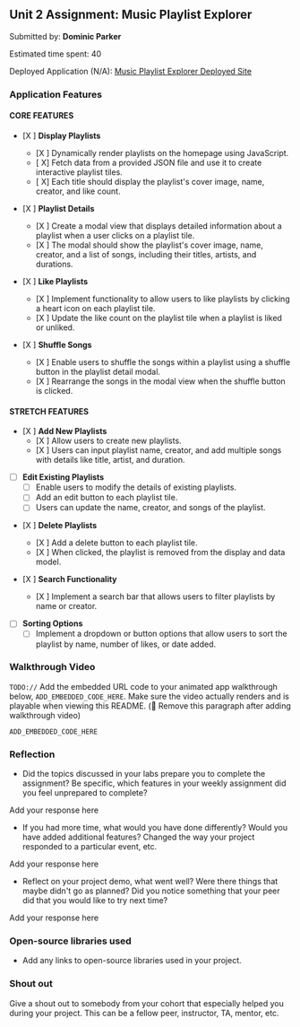 ## Unit 2 Assignment: Music Playlist Explorer

Submitted by: **Dominic Parker**

Estimated time spent: 40

Deployed Application (N/A): [Music Playlist Explorer Deployed Site](ADD_LINK_HERE)

### Application Features

#### CORE FEATURES

- [X ] **Display Playlists**
  - [X ] Dynamically render playlists on the homepage using JavaScript.
  - [ X] Fetch data from a provided JSON file and use it to create interactive playlist tiles.
  - [ X] Each title should display the playlist's cover image, name, creator, and like count.

- [X ] **Playlist Details**
  - [X ] Create a modal view that displays detailed information about a playlist when a user clicks on a playlist tile.
  - [X ] The modal should show the playlist's cover image, name, creator, and a list of songs, including their titles, artists, and durations.

- [X ] **Like Playlists**
  - [X ] Implement functionality to allow users to like playlists by clicking a heart icon on each playlist tile.
  - [X ] Update the like count on the playlist tile when a playlist is liked or unliked.

- [X ] **Shuffle Songs**
  - [X ] Enable users to shuffle the songs within a playlist using a shuffle button in the playlist detail modal.
  - [X ] Rearrange the songs in the modal view when the shuffle button is clicked.

#### STRETCH FEATURES

- [X ] **Add New Playlists**
  - [X ] Allow users to create new playlists.
  - [X ] Users can input playlist name, creator, and add multiple songs with details like title, artist, and duration.

- [ ] **Edit Existing Playlists**
  - [ ] Enable users to modify the details of existing playlists.
  - [ ] Add an edit button to each playlist tile.
  - [ ] Users can update the name, creator, and songs of the playlist.

- [X ] **Delete Playlists**
  - [X ] Add a delete button to each playlist tile.
  - [X ] When clicked, the playlist is removed from the display and data model.

- [X ] **Search Functionality**
  - [X ] Implement a search bar that allows users to filter playlists by name or creator.

- [ ] **Sorting Options**
  - [ ] Implement a dropdown or button options that allow users to sort the playlist by name, number of likes, or date added.

### Walkthrough Video

`TODO://` Add the embedded URL code to your animated app walkthrough below, `ADD_EMBEDDED_CODE_HERE`. Make sure the video actually renders and is playable when viewing this README. (🚫 Remove this paragraph after adding walkthrough video)

`ADD_EMBEDDED_CODE_HERE`

### Reflection

* Did the topics discussed in your labs prepare you to complete the assignment? Be specific, which features in your weekly assignment did you feel unprepared to complete?

Add your response here

* If you had more time, what would you have done differently? Would you have added additional features? Changed the way your project responded to a particular event, etc.
  
Add your response here

* Reflect on your project demo, what went well? Were there things that maybe didn't go as planned? Did you notice something that your peer did that you would like to try next time?

Add your response here

### Open-source libraries used

- Add any links to open-source libraries used in your project.

### Shout out

Give a shout out to somebody from your cohort that especially helped you during your project. This can be a fellow peer, instructor, TA, mentor, etc.
